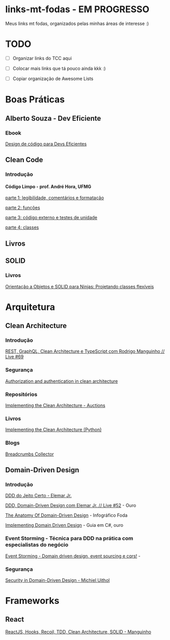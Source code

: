 # links-mt-fodas - EM PROGRESSO
Meus links mt fodas, organizados pelas minhas áreas de interesse :)

# TODO
- [ ] Organizar links do TCC aqui 
- [ ] Colocar mais links que tá pouco ainda kkk :)
- [ ] Copiar organização de Awesome Lists


# Boas Práticas

## Alberto Souza - Dev Eficiente
### Ebook
[Design de código para 
Devs Eficientes](https://deveficiente.com/ebook)

## Clean Code

### Introdução
#### Código Limpo - prof. André Hora, UFMG

[parte 1: legibilidade, comentários e formatação](https://homepages.dcc.ufmg.br/~andrehora/teaching/es2/8-codigo-limpo-parte-1.pdf)

[parte 2: funções](https://homepages.dcc.ufmg.br/~andrehora/teaching/es2/9-codigo-limpo-parte-2.pdf)

[parte 3: código externo e testes de unidade](https://homepages.dcc.ufmg.br/~andrehora/teaching/es2/10-codigo-limpo-parte-3.pdf)

[parte 4: classes](https://homepages.dcc.ufmg.br/~andrehora/teaching/es2/11-codigo-limpo-parte-4.pdf)

## Livros


## SOLID

### Livros

[Orientação a Objetos e SOLID para Ninjas: Projetando classes flexíveis ](https://www.casadocodigo.com.br/products/livro-oo-solid)
# Arquitetura
## Clean Architecture

### Introdução

[REST, GraphQL, Clean Architecture e TypeScript com Rodrigo Manguinho // Live #69](https://www.youtube.com/watch?v=P0gpCCA8ZPs)

### Segurança
[Authorization and authentication in clean architecture](https://lessthan12ms.com/authorization-and-authentication-in-clean-architecture.html#authorization)

### Repositórios

[Implementing the Clean Architecture - Auctions](https://github.com/Enforcer/clean-architecture)
### Livros

[Implementing the Clean Architecture (Python)](https://leanpub.com/implementing-the-clean-architecture)

### Blogs

[Breadcrumbs Collector](https://breadcrumbscollector.tech/)
## Domain-Driven Design

### Introdução

[DDD do Jeito Certo - Elemar Jr.](https://www.youtube.com/watch?v=2X9Q97u4tUg&list=PLkpjQs-GfEMN8CHp7tIQqg6JFowrIX9ve)

[DDD, Domain-Driven Design com Elemar Jr. // Live #52](https://www.youtube.com/watch?v=NsQnmmIykoE) - Ouro

[The Anatomy Of Domain-Driven Design](https://leanpub.com/theanatomyofdomain-drivendesign) - Infográfico Foda

[Implementing Domain Driven Design](https://docs.abp.io/en/abp/4.0/Domain-Driven-Design-Implementation-Guide) - Guia em C#, ouro

### Event Storming - Técnica para DDD na prática com especialistas do negócio

[Event Storming - Domain driven design, event sourcing e cqrs!](https://www.youtube.com/watch?v=s8cvn2TUXoM) - 

### Segurança

[Security in Domain-Driven Design - Michiel Uithol](https://www.utwente.nl/en/eemcs/trese/graduation_projects/2008/Uithol.pdf)


# Frameworks

## React
[ReactJS, Hooks, Recoil, TDD, Clean Architecture, SOLID - Manguinho](https://www.udemy.com/course/react-com-mango/?couponCode=94FEF911E91AA808E306)
